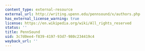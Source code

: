 ```yaml
---
content_type: external-resource
external_url: http://writing.upenn.edu/pennsound/x/authors.php
has_external_license_warning: true
license: https://en.wikipedia.org/wiki/All_rights_reserved
status: ''
title: PennSound
uid: 3c7d0ee4-f839-4197-93d7-980c234419c4
wayback_url: ''
---
```

